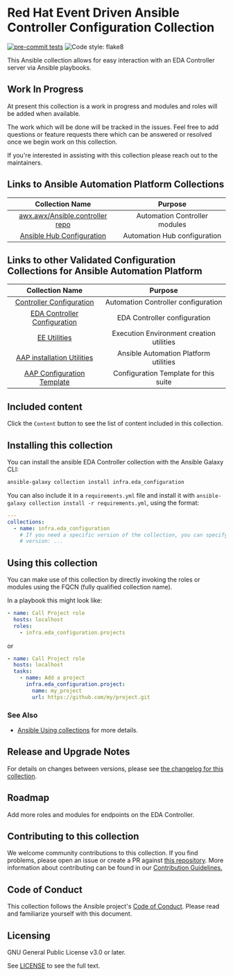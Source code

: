 # Red Hat Event Driven Ansible Controller Configuration Collection

[![pre-commit tests](https://github.com/ansible/galaxy_collection/actions/workflows/pre-commit.yml/badge.svg?branch=devel)](https://github.com/ansible/galaxy_collection/actions/workflows/pre-commit.yml)
![Code style: flake8](https://img.shields.io/badge/Code%20style-flake8-orange)
<!-- Further CI badges go here as above -->

This Ansible collection allows for easy interaction with an EDA Controller server via Ansible playbooks.

## Work In Progress

At present this collection is a work in progress and modules and roles will be added when available.

The work which will be done will be tracked in the issues. Feel free to add questions or feature requests there which can be answered or resolved once we begin work on this collection.

If you're interested in assisting with this collection please reach out to the maintainers.

## Links to Ansible Automation Platform Collections

|                                      Collection Name                                         |                 Purpose                  |
|:--------------------------------------------------------------------------------------------:|:----------------------------------------:|
| [awx.awx/Ansible.controller repo](https://github.com/ansible/awx/tree/devel/awx_collection) |   Automation Controller modules          |
|        [Ansible Hub Configuration](https://github.com/ansible/galaxy_collection)     |       Automation Hub configuration       |

## Links to other Validated Configuration Collections for Ansible Automation Platform

|                                      Collection Name                                       |                 Purpose                  |
|:------------------------------------------------------------------------------------------:|:----------------------------------------:|
| [Controller Configuration](https://github.com/redhat-cop/controller_configuration) |   Automation Controller configuration    |
| [EDA Controller Configuration](https://github.com/redhat-cop/eda_configuration) |   EDA Controller configuration    |
|             [EE Utilities](https://github.com/redhat-cop/ee_utilities)             | Execution Environment creation utilities |
|     [AAP installation Utilities](https://github.com/redhat-cop/aap_utilities)      |  Ansible Automation Platform utilities   |
|   [AAP Configuration Template](https://github.com/redhat-cop/aap_configuration_template)   |  Configuration Template for this suite   |

## Included content

Click the `Content` button to see the list of content included in this collection.

## Installing this collection

You can install the ansible EDA Controller collection with the Ansible Galaxy CLI:

```bash
ansible-galaxy collection install infra.eda_configuration
```

You can also include it in a `requirements.yml` file and install it with `ansible-galaxy collection install -r requirements.yml`, using the format:

```yaml
---
collections:
  - name: infra.eda_configuration
    # If you need a specific version of the collection, you can specify like this:
    # version: ...
```

## Using this collection

You can make use of this collection by directly invoking the roles or modules using the FQCN (fully qualified collection name).

In a playbook this might look like:

```yaml
- name: Call Project role
  hosts: localhost
  roles:
    - infra.eda_configuration.projects
```

or

```yaml
- name: Call Project role
  hosts: localhost
  tasks:
    - name: Add a project
      infra.eda_configuration.project:
        name: my_project
        url: https://github.com/my/project.git
```

### See Also

- [Ansible Using collections](https://docs.ansible.com/ansible/latest/user_guide/collections_using.html) for more details.

## Release and Upgrade Notes

For details on changes between versions, please see [the changelog for this collection](CHANGELOG.rst).

## Roadmap

Add more roles and modules for endpoints on the EDA Controller.

## Contributing to this collection

We welcome community contributions to this collection. If you find problems, please open an issue or create a PR against [this repository](https://github.com/redhat-cop/eda_configuration).
More information about contributing can be found in our [Contribution Guidelines.](https://github.com/redhat-cop/eda_configuration/blob/devel/.github/CONTRIBUTING.md)

## Code of Conduct

This collection follows the Ansible project's
[Code of Conduct](https://docs.ansible.com/ansible/latest/community/code_of_conduct.html).
Please read and familiarize yourself with this document.

## Licensing

GNU General Public License v3.0 or later.

See [LICENSE](https://www.gnu.org/licenses/gpl-3.0.txt) to see the full text.
